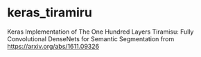 # keras_tiramiru
Keras Implementation of The One Hundred Layers Tiramisu: Fully Convolutional DenseNets for Semantic Segmentation from https://arxiv.org/abs/1611.09326
